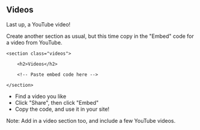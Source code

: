 ## Videos

Last up, a YouTube video!

Create another section as usual, but this time copy in the "Embed" code for a video from YouTube.

	<section class="videos">

		<h2>Videos</h2>

		<!-- Paste embed code here -->

	</section>

- Find a video you like
- Click "Share", then click "Embed"
- Copy the code, and use it in your site!


Note:
Add in a video section too, and include a few YouTube videos.